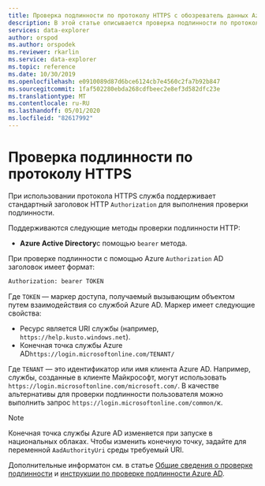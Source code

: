 ```yaml
---
title: Проверка подлинности по протоколу HTTPS с обозреватель данных Azure | Документация Майкрософт
description: В этой статье описывается проверка подлинности по протоколу HTTPS в Azure обозреватель данных.
services: data-explorer
author: orspod
ms.author: orspodek
ms.reviewer: rkarlin
ms.service: data-explorer
ms.topic: reference
ms.date: 10/30/2019
ms.openlocfilehash: e0910089d87d6bce6124cb7e4560c2fa7b92b847
ms.sourcegitcommit: 1faf502280ebda268cdfbeec2e8ef3d582dfc23e
ms.translationtype: MT
ms.contentlocale: ru-RU
ms.lasthandoff: 05/01/2020
ms.locfileid: "82617992"
---
```

# <a name="authentication-over-https"></a>Проверка подлинности по протоколу HTTPS

При использовании протокола HTTPS служба поддерживает стандартный заголовок HTTP `Authorization` для выполнения проверки подлинности.

Поддерживаются следующие методы проверки подлинности HTTP:

* **Azure Active Directory**с помощью `bearer` метода.

При проверке подлинности с помощью Azure `Authorization` AD заголовок имеет формат:

```txt
Authorization: bearer TOKEN
```

Где `TOKEN` — маркер доступа, получаемый вызывающим объектом путем взаимодействия со службой Azure AD. Маркер имеет следующие свойства:

* Ресурс является URI службы (например, `https://help.kusto.windows.net`).
* Конечная точка службы Azure AD`https://login.microsoftonline.com/TENANT/`

Где `TENANT` — это идентификатор или имя клиента Azure AD. Например, службы, созданные в клиенте Майкрософт, могут использовать `https://login.microsoftonline.com/microsoft.com/`. В качестве альтернативы для проверки подлинности пользователя можно выполнить запрос `https://login.microsoftonline.com/common/`к.

> [!NOTE]
> Конечная точка службы Azure AD изменяется при запуске в национальных облаках.
> Чтобы изменить конечную точку, задайте для переменной `AadAuthorityUri` среды требуемый URI.

Дополнительные информатон см. в статье [Общие сведения о проверке подлинности](../../management/access-control/index.md) и [инструкции по проверке подлинности Azure AD](../../management/access-control/how-to-authenticate-with-aad.md).
